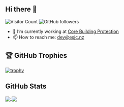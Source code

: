 ## Hi there 👋

<!--
**elychr/elychr** is a ✨ _special_ ✨ repository because its `README.md` (this file) appears on your GitHub profile.
Here are some ideas to get you started:
-->

 ![Visitor Count](https://profile-counter.glitch.me/elychr/count.svg) <img alt="GitHub followers" src="https://img.shields.io/github/followers/elychr?style=social">

- 🔭 I’m currently working at [Core Building Protection](https://corebp.co.nz)
- 📫 How to reach me: dev@esjc.nz

## 🏆 GitHub Trophies

[![trophy](https://github-profile-trophy.vercel.app/?username=elychr&theme=nord&column=7)](https://github.com/ryo-ma/github-profile-trophy)


 ## GitHub Stats

<a href="https://github.com/anuraghazra/github-readme-stats">
  <img align="center" src="https://github-readme-stats.vercel.app/api?username=elychr&show_icons=true&theme=cobalt" />  
</a>
<a href="#">
  <img align="center" src="https://github-readme-stats.vercel.app/api/top-langs/?username=elychr" />
</a>

